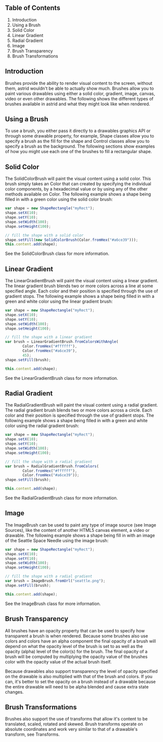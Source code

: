 ## Table of Contents
1. Introduction
1. Using a Brush
1. Solid Color
1. Linear Gradient
1. Radial Gradient
1. Image
1. Brush Transparency
1. Brush Transformations

## Introduction
Brushes provide the ability to render visual content to the screen, without them, astrid wouldn't be able to actually 
show much. Brushes allow you to paint various drawables using either a solid color, gradient, image, canvas, video or 
even other drawables. The following shows the different types of brushes available in astrid and what they might look 
like when rendered.

## Using a Brush
To use a brush, you either pass it directly to a drawables graphics API or through some drawable property, for example, 
Shape classes allow you to specify a brush as the fill for the shape and Control classes allow you to specify a brush 
as the background. The following sections show examples of how you might use each one of the brushes to fill a 
rectangular shape.

## Solid Color
The SolidColorBrush will paint the visual content using a solid color. This brush simply takes an Color that can created 
by specifying the individual color components, by a hexadecimal value or by using any of the other methods available on 
Color. The following example shows a shape being filled in with a green color using the solid color brush:

```js
var shape = new ShapeRectangle("myRect");
shape.setX(10);
shape.setY(10);
shape.setWidth(100);
shape.setHeight(100);

// fill the shape with a solid color
shape.setFill(new SolidColorBrush(Color.fromHex("#a6ce39")));
this.content.add(shape);
```

See the SolidColorBrush class for more information.

## Linear Gradient
The LinearGradientBrush will paint the visual content using a linear gradient. The linear gradient brush blends two or 
more colors across a line at some specified angle. Each color and their position is specified through the use of 
gradient stops. The following example shows a shape being filled in with a green and white color using the linear 
gradient brush:

```js
var shape = new ShapeRectangle("myRect");
shape.setX(10);
shape.setY(10);
shape.setWidth(100);
shape.setHeight(100);

// fill the shape with a linear gradient
var brush = LinearGradientBrush.fromColorsWithAngle(
        Color.fromHex("#ffffff"),
        Color.fromHex("#a6ce39"),
        45);
shape.setFill(brush);

this.content.add(shape);
```

See the LinearGradientBrush class for more information.

## Radial Gradient
The RadialGradientBrush will paint the visual content using a radial gradient. The radial gradient brush blends two or 
more colors across a circle. Each color and their position is specified through the use of gradient stops. The following 
example shows a shape being filled in with a green and white color using the radial gradient brush:

```js
var shape = new ShapeRectangle("myRect");
shape.setX(10);
shape.setY(10);
shape.setWidth(100);
shape.setHeight(100);

// fill the shape with a radial gradient
var brush = RadialGradientBrush.fromColors(
        Color.fromHex("#ffffff"),
        Color.fromHex("#a6ce39"));
shape.setFill(brush);

this.content.add(shape);
```

See the RadialGradientBrush class for more information.

## Image
The ImageBrush can be used to paint any type of image source (see Image Sources), like the content of another HTML5 
canvas element, a video or drawable. The following example shows a shape being fill in with an image of the 
Seattle Space Needle using the image brush:

```js
var shape = new ShapeRectangle("myRect");
shape.setX(10);
shape.setY(10);
shape.setWidth(100);
shape.setHeight(100);

// fill the shape with a radial gradient
var brush = ImageBrush.fromUrl("seattle.png");
shape.setFill(brush);

this.content.add(shape);
```

See the ImageBrush class for more information.

## Brush Transparency
All brushes have an opacity property that can be used to specify how transparent a brush is when rendered. 
Because some brushes also use colors and colors have an alpha component the final opacity of a brush will depend on what 
the opacity level of the brush is set to as well as the opacity (alpha) level of the color(s) for the brush. The final 
opacity of a brush will be computed by multiplying the opacity value of the brushes color with the opacity value of the 
actual brush itself.

Because drawables also support transparency the level of opacity specified on the drawable is also multiplied with that 
of the brush and colors. If you can, it's better to set the opacity on a brush instead of a drawable because the entire 
drawable will need to be alpha blended and cause extra state changes.

## Brush Transformations
Brushes also support the use of transforms that allow it's content to be translated, scaled, rotated and skewed. 
Brush transforms operate on absolute coordinates and work very similar to that of a drawable's transform, see Transforms.
